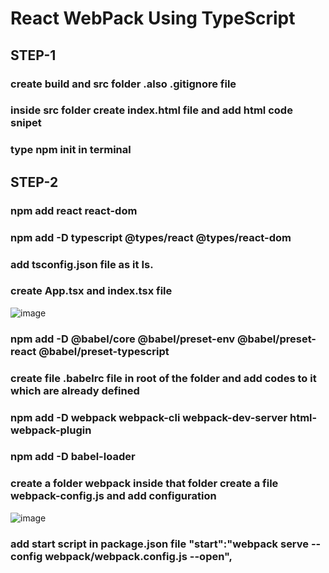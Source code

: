 # React WebPack Using TypeScript
## STEP-1
### create build and src folder .also .gitignore file
### inside src folder create index.html file and add html code snipet
### type npm init in terminal

## STEP-2
### npm add react react-dom
### npm add -D typescript @types/react @types/react-dom
### add tsconfig.json file as it Is.
### create App.tsx and index.tsx file
![image](https://github.com/suraj480/react-typescript-webpack/assets/72219318/6dafb9cd-8c42-4c95-874f-e1ef5e1b4188)
### npm add -D @babel/core @babel/preset-env @babel/preset-react @babel/preset-typescript
### create file .babelrc file in root of the folder and add codes to it which are already defined
### npm add -D webpack webpack-cli webpack-dev-server html-webpack-plugin
### npm add -D babel-loader

### create a folder webpack inside that folder create a file webpack-config.js and add configuration

![image](https://github.com/suraj480/react-typescript-webpack/assets/72219318/ae443df8-8224-41a3-8bd3-3adf3188afed)


### add start script in package.json file "start":"webpack serve --config webpack/webpack.config.js --open",


